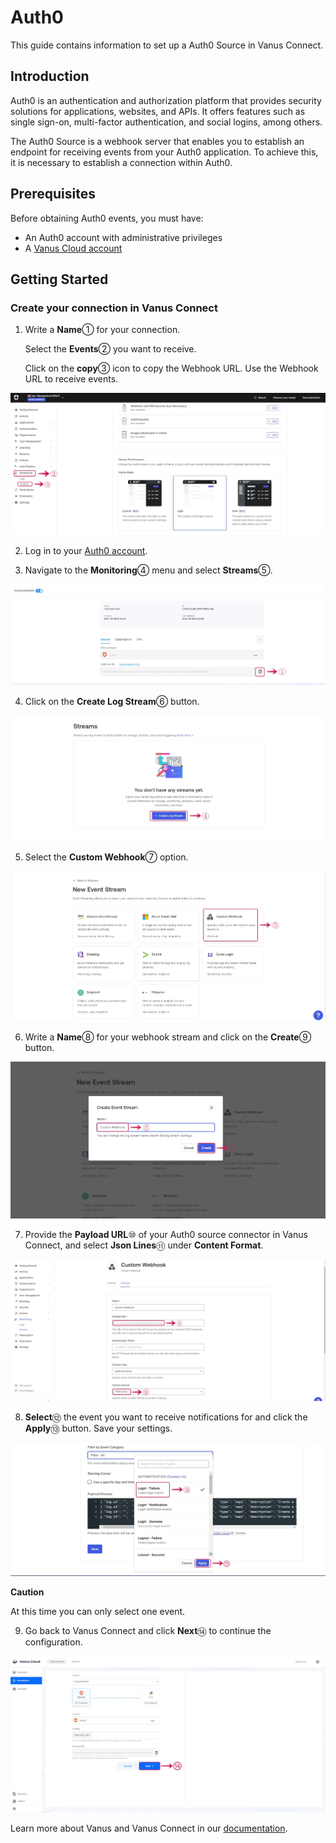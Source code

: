 # Auth0

This guide contains information to set up a Auth0 Source in Vanus Connect.

## Introduction

Auth0 is an authentication and authorization platform that provides security solutions for applications, websites, and APIs. It offers features such as single sign-on, multi-factor authentication, and social logins, among others.

The Auth0 Source is a webhook server that enables you to establish an endpoint for receiving events from your Auth0 application. To achieve this, it is necessary to establish a connection within Auth0.

## Prerequisites

Before obtaining Auth0 events, you must have:

- An Auth0 account with administrative privileges
- A [Vanus Cloud account](https://cloud.vanus.ai)

## Getting Started

### Create your connection in Vanus Connect

1. Write a **Name**① for your connection.

    Select the **Events**② you want to receive.

    Click on the **copy**③ icon to copy the Webhook URL. Use the Webhook URL to receive events.

![auth0_source_1.webp](images/auth0_webhook_1.webp)

2. Log in to your [Auth0 account](https://auth0.com/api/auth/login).

3. Navigate to the **Monitoring**④ menu and select **Streams**⑤.

![auth0_source_1a.webp](images/auth0_webhook_1a.webp)

4. Click on the **Create Log Stream**⑥ button.

![auth0_webhook_2.webp](images/auth0_webhook_2.webp)

5. Select the **Custom Webhook**⑦ option.

![auth0_webhook_3.webp](images/auth0_webhook_3.webp)

6. Write a **Name**⑧ for your webhook stream and click on the **Create**⑨ button.

![auth0_webhook_4.webp](images/auth0_webhook_4.webp)

7. Provide the **Payload URL**⑩ of your Auth0 source connector in Vanus Connect, and select **Json Lines**⑪ under **Content Format**.

![auth0_webhook_5.webp](images/auth0_webhook_5.webp)

8. **Select**⑫ the event you want to receive notifications for and click the **Apply**⑬ button. Save your settings.

![auth0_webhook_6.webp](images/auth0_webhook_6.webp)

**Caution**

At this time you can only select one event. 

9. Go back to Vanus Connect and click **Next**⑭ to continue the configuration.

![auth0_webhook_7.webp](images/auth0_webhook_7.webp)

Learn more about Vanus and Vanus Connect in our [documentation](https://docs.vanus.ai).
